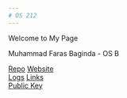 ```yaml
---
# OS 212
---
```

Welcome to My Page

Muhammad Faras Baginda - OS B

[Repo](https://github.com/muhammadfarasbaginda/os212)
[Website](https://muhammadfarasbaginda.github.io/os212/)<br> 
[Logs](https://muhammadfarasbaginda.github.io/os212/TXT/mylog.txt)
[Links](https://muhammadfarasbaginda.github.io/os212/LINKS/)<br>
[Public Key](https://github.com/muhammadfarasbaginda/os212/blob/master/TXT/mypubkey.txt)

